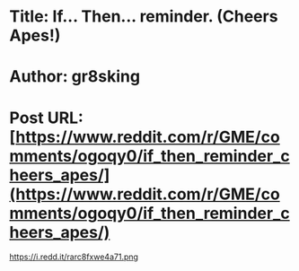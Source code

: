 # Title: If... Then... reminder. (Cheers Apes!)
# Author: gr8sking
# Post URL: [https://www.reddit.com/r/GME/comments/ogoqy0/if_then_reminder_cheers_apes/](https://www.reddit.com/r/GME/comments/ogoqy0/if_then_reminder_cheers_apes/)


https://i.redd.it/rarc8fxwe4a71.png